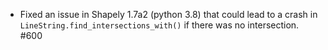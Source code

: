 * Fixed an issue in Shapely 1.7a2 (python 3.8) that could lead to
  a crash in `LineString.find_intersections_with()` if there was
  no intersection. #600
